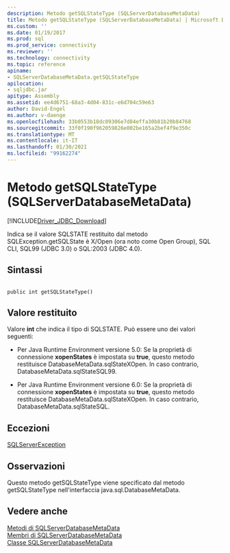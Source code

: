 ```yaml
---
description: Metodo getSQLStateType (SQLServerDatabaseMetaData)
title: Metodo getSQLStateType (SQLServerDatabaseMetaData) | Microsoft Docs
ms.custom: ''
ms.date: 01/19/2017
ms.prod: sql
ms.prod_service: connectivity
ms.reviewer: ''
ms.technology: connectivity
ms.topic: reference
apiname:
- SQLServerDatabaseMetaData.getSQLStateType
apilocation:
- sqljdbc.jar
apitype: Assembly
ms.assetid: ee4d6751-68a3-4d04-831c-e6d704c59e63
author: David-Engel
ms.author: v-daenge
ms.openlocfilehash: 33b0553b18dc09306e7d84effa30b81b20b84768
ms.sourcegitcommit: 33f0f190f962059826e002be165a2bef4f9e350c
ms.translationtype: MT
ms.contentlocale: it-IT
ms.lasthandoff: 01/30/2021
ms.locfileid: "99162274"
---
```

# <a name="getsqlstatetype-method-sqlserverdatabasemetadata"></a>Metodo getSQLStateType (SQLServerDatabaseMetaData)
[!INCLUDE[Driver_JDBC_Download](../../../includes/driver_jdbc_download.md)]

  Indica se il valore SQLSTATE restituito dal metodo SQLException.getSQLState è X/Open (ora noto come Open Group), SQL CLI, SQL99 (JDBC 3.0) o SQL:2003 (JDBC 4.0).  
  
## <a name="syntax"></a>Sintassi  
  
```  
  
public int getSQLStateType()  
```  
  
## <a name="return-value"></a>Valore restituito  
 Valore **int** che indica il tipo di SQLSTATE. Può essere uno dei valori seguenti:  
  
-   Per Java Runtime Environment versione 5.0: Se la proprietà di connessione **xopenStates** è impostata su **true**, questo metodo restituisce DatabaseMetaData.sqlStateXOpen. In caso contrario, DatabaseMetaData.sqlStateSQL99.  
  
-   Per Java Runtime Environment versione 6.0: Se la proprietà di connessione **xopenStates** è impostata su **true**, questo metodo restituisce DatabaseMetaData.sqlStateXOpen. In caso contrario, DatabaseMetaData.sqlStateSQL.  
  
## <a name="exceptions"></a>Eccezioni  
 [SQLServerException](../../../connect/jdbc/reference/sqlserverexception-class.md)  
  
## <a name="remarks"></a>Osservazioni  
 Questo metodo getSQLStateType viene specificato dal metodo getSQLStateType nell'interfaccia java.sql.DatabaseMetaData.  
  
## <a name="see-also"></a>Vedere anche  
 [Metodi di SQLServerDatabaseMetaData](../../../connect/jdbc/reference/sqlserverdatabasemetadata-methods.md)   
 [Membri di SQLServerDatabaseMetaData](../../../connect/jdbc/reference/sqlserverdatabasemetadata-members.md)   
 [Classe SQLServerDatabaseMetaData](../../../connect/jdbc/reference/sqlserverdatabasemetadata-class.md)  
  
  
